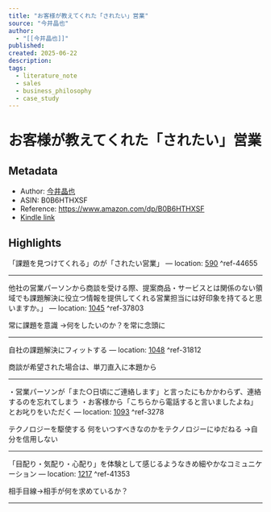 ```yaml
---
title: "お客様が教えてくれた「されたい」営業"
source: "今井晶也"
author:
  - "[[今井晶也]]"
published: 
created: 2025-06-22
description: 
tags:
  - literature_note
  - sales
  - business_philosophy
  - case_study
---
```

# お客様が教えてくれた「されたい」営業
## Metadata
* Author: [今井晶也](https://www.amazon.comundefined)
* ASIN: B0B6HTHXSF
* Reference: https://www.amazon.com/dp/B0B6HTHXSF
* [Kindle link](kindle://book?action=open&asin=B0B6HTHXSF)

## Highlights
「課題を見つけてくれる」のが「されたい営業」 — location: [590](kindle://book?action=open&asin=B0B6HTHXSF&location=590) ^ref-44655

---
他社の営業パーソンから商談を受ける際、提案商品・サービスとは関係のない領域でも課題解決に役立つ情報を提供してくれる営業担当には好印象を持てると思いますか。」 — location: [1045](kindle://book?action=open&asin=B0B6HTHXSF&location=1045) ^ref-37803

常に課題を意識
→何をしたいのか？を常に念頭に

---
自社の課題解決にフィットする — location: [1048](kindle://book?action=open&asin=B0B6HTHXSF&location=1048) ^ref-31812

商談が希望された場合は、単刀直入に本題から

---
・営業パーソンが「また○日頃にご連絡します」と言ったにもかかわらず、連絡するのを忘れてしまう ・お客様から「こちらから電話すると言いましたよね」とお叱りをいただく — location: [1093](kindle://book?action=open&asin=B0B6HTHXSF&location=1093) ^ref-3278

テクノロジーを駆使する
何をいつすべきなのかをテクノロジーにゆだねる
→自分を信用しない

---
「目配り・気配り・心配り」を体験として感じるようなきめ細やかなコミュニケーション — location: [1217](kindle://book?action=open&asin=B0B6HTHXSF&location=1217) ^ref-41353

相手目線→相手が何を求めているか？

---
